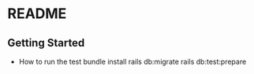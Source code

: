 # README

## Getting Started

* How to run the test
bundle install
rails db:migrate
rails db:test:prepare

 
 

